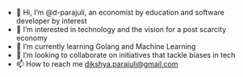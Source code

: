 - 👋 Hi, I’m @d-parajuli, an economist by education and software developer by interest
- 👀 I’m interested in technology and the vision for a post scarcity economy 
- 🌱 I’m currently learning Golang and Machine Learning
- 💞️ I’m looking to collaborate on initiatives that tackle biases in tech
- 📫 How to reach me dikshya.parajuli@gmail.com

<!---
d-parajuli/d-parajuli is a ✨ special ✨ repository because its `README.md` (this file) appears on your GitHub profile.
You can click the Preview link to take a look at your changes.
--->
